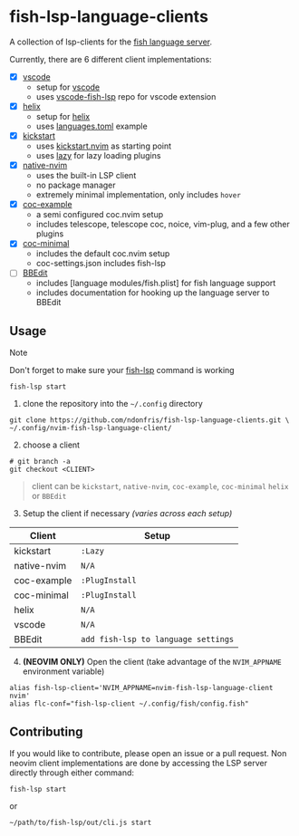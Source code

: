 <!-- markdownlint-disable-file -->
# fish-lsp-language-clients

A collection of lsp-clients for the [fish language server](https://github.com/ndonfris/fish-lsp.git).

Currently, there are 6 different client implementations:

- [x] [vscode](https://marketplace.visualstudio.com/items?itemName=ndonfris.fish-lsp)
    - setup for [vscode](https://code.visualstudio.com/)
    - uses [vscode-fish-lsp](https://github.com/ndonfris/vscode-fish-lsp) repo for vscode extension
- [x] [helix](https://github.com/ndonfris/fish-lsp-language-clients/tree/helix)
   - setup for [helix](https://helix-editor.com/)
   - uses [languages.toml](https://github.com/ndonfris/fish-lsp-language-clients/blob/helix/languages.toml) example
- [x] [kickstart](https://github.com/ndonfris/fish-lsp-language-clients/tree/kickstart)
    - uses [kickstart.nvim](https://github.com/nvim-lua/kickstart.nvim) as starting point
    - uses [lazy](https://github.com/folke/lazy.nvim) for lazy loading plugins
- [x] [native-nvim](https://github.com/ndonfris/fish-lsp-language-clients/tree/native-nvim)
    - uses the built-in LSP client
    - no package manager
    - extremely minimal implementation, only includes `hover`
- [x] [coc-example](https://github.com/ndonfris/fish-lsp-language-clients/tree/coc_example)
    - a semi configured coc.nvim setup
    - includes telescope, telescope coc, noice, vim-plug, and a few other plugins
- [x] [coc-minimal](https://github.com/ndonfris/fish-lsp-language-clients/tree/coc-minimal)
    - includes the default coc.nvim setup
    - coc-settings.json includes fish-lsp
- [ ] [BBEdit](https://github.com/ndonfris/fish-lsp-language-clients/tree/bbedit)
    - includes [language modules/fish.plist] for fish language support
    - includes documentation for hooking up the language server to BBEdit


## Usage

> [!NOTE]
> Don't forget to make sure your [fish-lsp](https://github.com/ndonfris/fish-lsp/) command is working
>
> ```fish
> fish-lsp start
> ```

1. clone the repository into the `~/.config` directory
```fish
git clone https://github.com/ndonfris/fish-lsp-language-clients.git \
~/.config/nvim-fish-lsp-language-client/
```
2. choose a client
```fish
# git branch -a
git checkout <CLIENT>
```
> client can be `kickstart`, `native-nvim`, `coc-example`, `coc-minimal`
> `helix` or `BBEdit`

3. Setup the client if necessary _(varies across each setup)_

| Client | Setup |
| --- | --- |
| kickstart | `:Lazy` |
| native-nvim | `N/A` |
| coc-example | `:PlugInstall` |
| coc-minimal | `:PlugInstall` |
| helix | `N/A` | 
| vscode | `N/A` |
| BBEdit | `add fish-lsp to language settings` |

4. __(NEOVIM ONLY)__ Open the client (take advantage of the `NVIM_APPNAME` environment variable)
```fish
alias fish-lsp-client='NVIM_APPNAME=nvim-fish-lsp-language-client nvim'
alias flc-conf="fish-lsp-client ~/.config/fish/config.fish"
```

## Contributing
If you would like to contribute, please open an issue or a pull request.
Non neovim client implementations are done by accessing the LSP server directly
through either command:
```fish
fish-lsp start
```
or
```fish
~/path/to/fish-lsp/out/cli.js start
```
